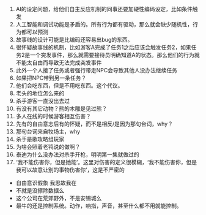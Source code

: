  1. AI的设定问题，给他们自主反应机制的同事还要加硬性编码设定，比如条件触发
 2. 人工智能和调试功能是矛盾的。所有行为都有驱动，那么就会缺少随机性，行为都可以预测
 2. 故事线的设计可能是比编码还容易出bug的东西。
 3. 很怀疑故事线的机制，比如游客A完成了任务1之后应该会触发任务2，如果任务2是一个突发事件，那么就需要接待员明确知道A的状态。那么他们的行为就不能太自由而导致无法完成突发事件
 4. 此外一个人接了任务或者强行带走NPC会导致其他人没办法继续任务
 5. 如果把NPC带到另一条任务？
 4. 他们会吃东西，但是不用吃东西。这个代议。
 5. 老头的地位怎么来的
 6. 杀手游客一直没出去过
 7. 有没有其它动物？熊的木雕是见过熊？
 8. 多人在线的时候游客相互伤害？
 9. 先有的自由意志后有的怀疑，而不是相反/是因为那句台词，why？
 10. 那句台词来自牧场主，why
 11. 杀手是歌攻略组玩家
 12. 为啥会照着老鸨说的做啊？
 13. 泰迪为什么没办法对杀手开枪，明明第一集就做过的
 14. ‘我不能伤害你，但是她能’。这里对伤害的定义很模糊，‘我不能伤害你，但是我可以故意让别的事物伤害你’，这是不严密的

 * 自由意识假象 我思故我在
 * 不就是没擦除数据么
 * 这个公司在荒郊野外，不是安锡城么
 * 最牛的还是控制系统。动作，响指，声音，甚至什么都不用就能控制。